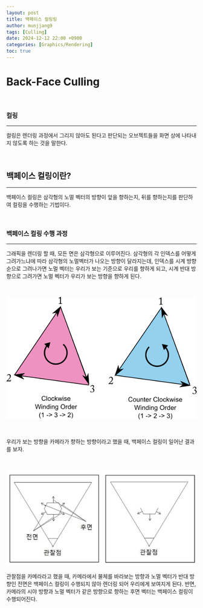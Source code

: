 ```yaml
---
layout: post
title: 백페이스 컬링링
author: munjjang9
tags: [Culling]
date: 2024-12-12 22:00 +0900
categories: [Graphics/Rendering]
toc: true
---
```


# Back-Face Culling

<br>


### 컬링
---
컬링은 렌더링 과정에서 그리지 않아도 된다고 판단되는 오브젝트들을 화면 상에 나타내지 않도록 하는 것을 말한다.

<br>

## 백페이스 컬링이란?

---

백페이스 컬링은 삼각형의 노멀 벡터의 방향이 앞을 향하는지, 뒤를 향하는지를 판단하여 컬링을 수행하는 기법이다.

<br>


### 백페이스 컬링 수행 과정

---

그래픽을 렌더링 할 때, 모든 면은 삼각형으로 이루어진다. 삼각형의 각 인덱스를 어떻게 그려가느냐에 따라 삼각형의 노멀벡터가 나오는 방향이 달라지는데, 인덱스를 시계 방향 순으로 그려나가면 노멀 벡터는 우리가 보는 기준으로 우리를 향하게 되고, 시계 반대 방향으로 그려가면 노멀 벡터가 우리가 보는 방향을 향하게 된다.

<br>

![Rendering Triangle](/assets/images/Triangle_Rendering.png)

<br>

우리가 보는 방향을 카메라가 향하는 방향이라고 했을 때, 백페이스 컬링이 일어난 결과를 보자.

<br>

![BackFace Culling](/assets/images/Backface_Culling.png)

관찰점을 카메라라고 했을 때, 카메라에서 물체를 바라보는 방향과 노멀 벡터가 반대 방향인 전면은 백페이스 컬링이 수행되지 않아 렌더링 되어 우리에게 보여지게 된다. 반면, 카메라의 시야 방향과 노멀 벡터가 같은 방향으로 향하는 후면 벡터는 백페이스 컬링이 수행되어진다.